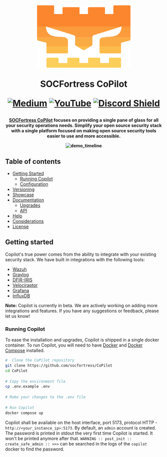 <h1 align="center">

<a href="https://www.socfortress.co"><img src="src/assets/images/socfortress_logo.svg" width="300" height="200"></a>

SOCFortress CoPilot

[![Medium](https://img.shields.io/badge/Medium-12100E?style=for-the-badge&logo=medium&logoColor=white)](https://socfortress.medium.com/)
[![YouTube](https://img.shields.io/badge/YouTube-%23FF0000.svg?style=for-the-badge&logo=YouTube&logoColor=white)](https://www.youtube.com/@taylorwalton_socfortress/videos)
[![Discord Shield](https://discordapp.com/api/guilds/871419379999469568/widget.png?style=shield)](https://discord.gg/UN3pNBzaEQ)

</h1><h4 align="center">

[SOCFortress CoPilot](https://www.socfortress.co) focuses on providing a single pane of glass for all your security operations needs. Simplify your open source security stack with a single platform focused on making open source security tools easier to use and more accessible.

![demo_timeline](src/assets/images/copilot_gif.gif)


## Table of contents
- [Getting Started](#getting-started)
  - [Running Copilot](#runnning-copilot)
  - [Configuration](#configuration)
- [Versioning](#versioning)
- [Showcase](#showcase)
- [Documentation](#documentation)
  - [Upgrades](#upgrades)
  - [API](#api)
- [Help](#help)
- [Considerations](#considerations)
- [License](#license)


## Getting started
Copilot's true power comes from the ability to integrate with your existing security stack. We have built in integrations with the following tools:
- [Wazuh](https://wazuh.com/)
- [Graylog](https://www.graylog.org/)
- [DFIR-IRIS](https://dfir-iris.org/)
- [Velociraptor](https://docs.velociraptor.app/)
- [Grafana](https://grafana.com/)
- [InfluxDB](https://www.influxdata.com/)

**Note:** Copilot is currently in beta. We are actively working on adding more integrations and features. If you have any suggestions or feedback, please let us know!


### Running Copilot
To ease the installation and upgrades, Copilot is shipped in a single docker container. To run Copilot, you will need to have [Docker](https://docs.docker.com/get-docker/) and [Docker Compose](https://docs.docker.com/compose/install/) installed.


``` bash
#  Clone the CoPilot repository
git clone https://github.com/socfortress/CoPilot
cd CoPilot

# Copy the environment file
cp .env.example .env

# Make your changes to the .env file

# Run Copilot
docker compose up
```

Copilot shall be available on the host interface, port 5173, protocol HTTP - ``http://<your_instance_ip>:5173``.
By default, an ``admin`` account is created. The password is printed in stdout the very first time Copilot is started. It won't be printed anymore after that.
``WARNING :: post_init :: create_safe_admin :: >>>`` can be searched in the logs of the `copilot` docker to find the password.
